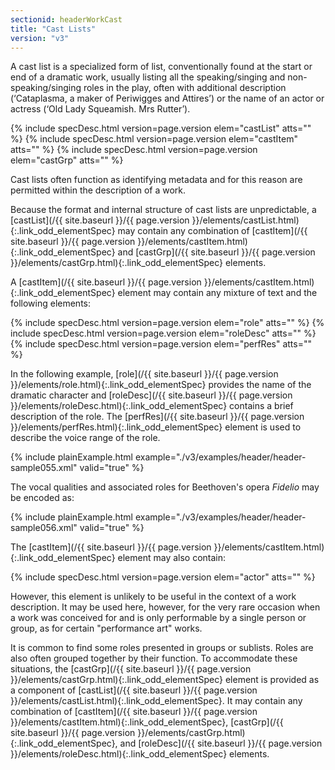 ```yaml
---
sectionid: headerWorkCast
title: "Cast Lists"
version: "v3"
---
```




A cast list is a specialized form of list, conventionally found at the start or end
of a
dramatic work, usually listing all the speaking/singing and non-speaking/singing roles
in
the play, often with additional description (‘Cataplasma, a maker of Periwigges and
Attires’) or the name of an actor or actress (‘Old Lady Squeamish. Mrs Rutter’).



{% include specDesc.html version=page.version elem="castList" atts="" %}
{% include specDesc.html version=page.version elem="castItem" atts="" %}
{% include specDesc.html version=page.version elem="castGrp" atts="" %}



Cast lists often function as identifying metadata and for this reason are permitted
within the description of a work.

Because the format and internal structure of cast lists are unpredictable, a [castList](/{{ site.baseurl }}/{{ page.version }}/elements/castList.html){:.link_odd_elementSpec} may contain any combination of [castItem](/{{ site.baseurl }}/{{ page.version }}/elements/castItem.html){:.link_odd_elementSpec}
and [castGrp](/{{ site.baseurl }}/{{ page.version }}/elements/castGrp.html){:.link_odd_elementSpec} elements.

A [castItem](/{{ site.baseurl }}/{{ page.version }}/elements/castItem.html){:.link_odd_elementSpec} element may contain any mixture of text and the
following elements:



{% include specDesc.html version=page.version elem="role" atts="" %}
{% include specDesc.html version=page.version elem="roleDesc" atts="" %}
{% include specDesc.html version=page.version elem="perfRes" atts="" %}



In the following example, [role](/{{ site.baseurl }}/{{ page.version }}/elements/role.html){:.link_odd_elementSpec} provides the name of the dramatic
character and [roleDesc](/{{ site.baseurl }}/{{ page.version }}/elements/roleDesc.html){:.link_odd_elementSpec} contains a brief description of the role. The
[perfRes](/{{ site.baseurl }}/{{ page.version }}/elements/perfRes.html){:.link_odd_elementSpec} element is used to describe the voice range of the
role.

{% include plainExample.html example="./v3/examples/header/header-sample055.xml" valid="true" %}

The vocal qualities and associated roles for Beethoven's opera *Fidelio* may
be encoded as:

{% include plainExample.html example="./v3/examples/header/header-sample056.xml" valid="true" %}

The [castItem](/{{ site.baseurl }}/{{ page.version }}/elements/castItem.html){:.link_odd_elementSpec} element may also contain:



{% include specDesc.html version=page.version elem="actor" atts="" %}



However, this element is unlikely to be useful in the context of a work description.
It
may be used here, however, for the very rare occasion when a work was conceived for
and is
only performable by a single person or group, as for certain "performance art" works.

It is common to find some roles presented in groups or sublists. Roles are also often
grouped together by their function. To accommodate these situations, the [castGrp](/{{ site.baseurl }}/{{ page.version }}/elements/castGrp.html){:.link_odd_elementSpec} element is provided as a component of [castList](/{{ site.baseurl }}/{{ page.version }}/elements/castList.html){:.link_odd_elementSpec}. It
may contain any combination of [castItem](/{{ site.baseurl }}/{{ page.version }}/elements/castItem.html){:.link_odd_elementSpec}, [castGrp](/{{ site.baseurl }}/{{ page.version }}/elements/castGrp.html){:.link_odd_elementSpec}, and [roleDesc](/{{ site.baseurl }}/{{ page.version }}/elements/roleDesc.html){:.link_odd_elementSpec} elements.


